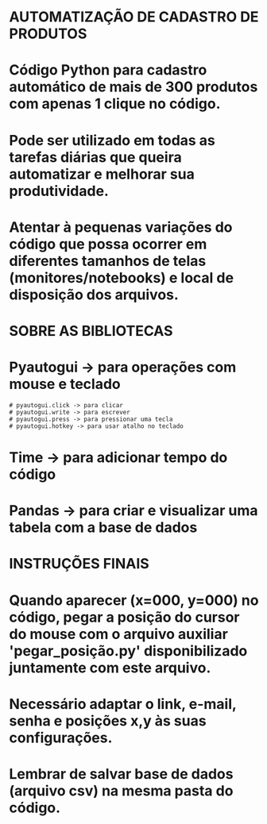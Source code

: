 # AUTOMATIZAÇÃO DE CADASTRO DE PRODUTOS

# Código Python para cadastro automático de mais de 300 produtos com apenas 1 clique no código.
# Pode ser utilizado em todas as tarefas diárias que queira automatizar e melhorar sua produtividade.
# Atentar à pequenas variações do código que possa ocorrer em diferentes tamanhos de telas (monitores/notebooks) e local de disposição dos arquivos.


# SOBRE AS BIBLIOTECAS

# Pyautogui -> para operações com mouse e teclado
    # pyautogui.click -> para clicar
    # pyautogui.write -> para escrever
    # pyautogui.press -> para pressionar uma tecla
    # pyautogui.hotkey -> para usar atalho no teclado
# Time -> para adicionar tempo do código
# Pandas -> para criar e visualizar uma tabela com a base de dados


# INSTRUÇÕES FINAIS

# Quando aparecer (x=000, y=000) no código, pegar a posição do cursor do mouse com o arquivo auxiliar 'pegar_posição.py' disponibilizado juntamente com este arquivo.
# Necessário adaptar o link, e-mail, senha e posições x,y às suas configurações.
# Lembrar de salvar base de dados (arquivo csv) na mesma pasta do código.
